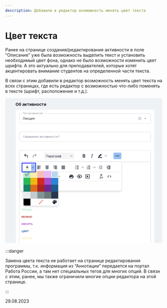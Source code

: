 ```yaml
---
description: Добавили в редактор возможность менять цвет текста
---
```


# Цвет текста

Ранее на странице создания/редактирования активности в поле “Описание” уже была возможность выделить текст и установить необходимый цвет фона, однако не было возможности изменить цвет шрифта. А это актуально для преподавателей, которые хотят акцентировать внимание студентов на определенной части текста.

В связи с этим добавили в редактор возможность менять цвет текста на всех страницах, где есть редактор с возможностью что-либо поменять в тексте (шрифт, расположение и т.д.).

![](<../../.gitbook/assets/image (138).png>)



:::danger

Замена цвета текста не работает на странице редактирования программы, т.к. информация из “Аннотации” передается на портал Работа России, а там нет специальных тегов для многих опций. В связи с этим, ранее, мы также ограничили многие опции редактора на этой странице.

:::

29.08.2023
